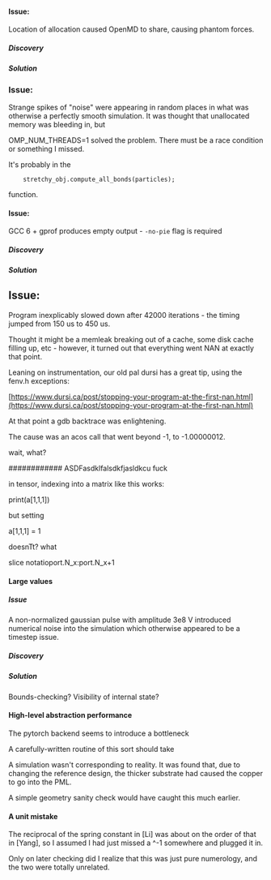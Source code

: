 ####  


#### Issue:

Location of <vector> allocation caused OpenMD to share, causing phantom forces.

##### Discovery

##### Solution

### Issue:

Strange spikes of "noise" were appearing in random places in what was otherwise a perfectly smooth simulation. It was thought that unallocated memory was bleeding in, but

OMP_NUM_THREADS=1 solved the problem. There must be a race condition or something I missed.

It's probably in the 

        stretchy_obj.compute_all_bonds(particles);

function.

#### Issue:

GCC 6 + gprof produces empty output - `-no-pie` flag is required

##### Discovery

##### Solution

## Issue:

Program inexplicably slowed down after 42000 iterations - the timing jumped from 150 us to 450 us.

Thought it might be a memleak breaking out of a cache, some disk cache filling up, etc - however, it turned out that everything went NAN at exactly that point. 

Leaning on instrumentation, our old pal dursi has a great tip, using the fenv.h exceptions:

[https://www.dursi.ca/post/stopping-your-program-at-the-first-nan.html](https://www.dursi.ca/post/stopping-your-program-at-the-first-nan.html)

At that point a gdb backtrace was enlightening.

The cause was an acos call that went beyond -1, to -1.00000012.

wait, what? 


############ ASDFasdklfalsdkfjasldkcu fuck

in tensor, indexing into a matrix like this works:

print(a[1,1,1])

but setting 

a[1,1,1] = 1

doesnTt? what

slice notatioport.N_x:port.N_x+1

#### Large values 

##### Issue

A non-normalized gaussian pulse with amplitude 3e8 V introduced numerical noise into 
the simulation which otherwise appeared to be a timestep issue.

##### Discovery 

##### Solution

Bounds-checking? Visibility of internal state?



#### High-level abstraction performance

The pytorch backend seems to introduce a bottleneck

A carefully-written routine of this sort should take 


A simulation wasn't corresponding to reality. It was found that, due to changing the reference design, the thicker substrate had caused the copper to go into the PML.

A simple geometry sanity check would have caught this much earlier.

#### A unit mistake 

The reciprocal of the spring constant in [Li] was about on the order of that in [Yang], so I assumed I had just missed a ^-1 somewhere and plugged it in.

Only on later checking did I realize that this was just pure numerology, and the two were
totally unrelated.



